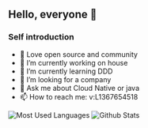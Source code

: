 ## Hello, everyone 👋

### Self introduction
- 🌱 Love open source and community
- 🔭 I’m currently working on house
- 🌱 I’m currently learning DDD
- 👯 I’m looking for a company
- 💬 Ask me about Cloud Native or java
- 📫 How to reach me: v:L1367654518

![Most Used Languages](https://github-readme-stats.vercel.app/api/top-langs/?username=MentosL&theme=dark&layout=compact)
![Github Stats](https://github-readme-stats.vercel.app/api?username=MentosL&show_icons=true&theme=dark&count_private=true)

